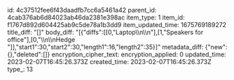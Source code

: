id: 4c37512fee6f43daadfb7cc6a5461a42
parent_id: 4cab376ab6d84023ab46da2381e398ac
item_type: 1
item_id: f1767d892d604425ab9c5de78a1b3dd9
item_updated_time: 1675769189272
title_diff: "[]"
body_diff: "[{\"diffs\":[[0,\"Laptop\\\n\\\n\"],[1,\"Speakers for office\"],[0,\"\\\n\\\nHedge \"]],\"start1\":30,\"start2\":30,\"length1\":16,\"length2\":35}]"
metadata_diff: {"new":{},"deleted":[]}
encryption_cipher_text: 
encryption_applied: 0
updated_time: 2023-02-07T16:45:26.373Z
created_time: 2023-02-07T16:45:26.373Z
type_: 13
